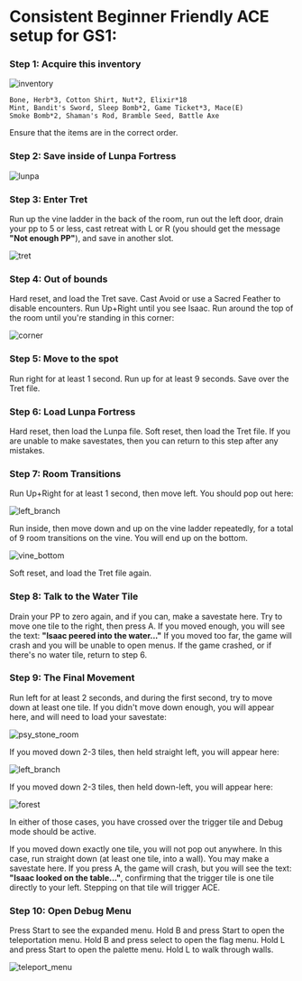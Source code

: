 # Consistent Beginner Friendly ACE setup for GS1:

### Step 1: Acquire this inventory

![inventory](gs1_ace_setup_images/inventory.png)

```
Bone, Herb*3, Cotton Shirt, Nut*2, Elixir*18
Mint, Bandit's Sword, Sleep Bomb*2, Game Ticket*3, Mace(E)
Smoke Bomb*2, Shaman's Rod, Bramble Seed, Battle Axe
```

Ensure that the items are in the correct order.

### Step 2: Save inside of Lunpa Fortress

![lunpa](gs1_ace_setup_images/lunpa.png)

### Step 3: Enter Tret
Run up the vine ladder in the back of the room, run out the left door, drain your pp to 5 or less, cast retreat with L or R (you should get the message **"Not enough PP"**), and save in another slot.

![tret](gs1_ace_setup_images/tret.png)

### Step 4: Out of bounds
Hard reset, and load the Tret save.  Cast Avoid or use a Sacred Feather to disable encounters.  Run Up+Right until you see Isaac.  Run around the top of the room until you're standing in this corner:

![corner](gs1_ace_setup_images/corner.png)

### Step 5: Move to the spot
Run right for at least 1 second.
Run up for at least 9 seconds.
Save over the Tret file.

### Step 6: Load Lunpa Fortress
Hard reset, then load the Lunpa file.
Soft reset, then load the Tret file.
If you are unable to make savestates, then you can return to this step after any mistakes.

### Step 7: Room Transitions
Run Up+Right for at least 1 second, then move left.  You should pop out here:

![left_branch](gs1_ace_setup_images/left_branch.png)

Run inside, then move down and up on the vine ladder repeatedly, for a total of 9 room transitions on the vine.  You will end up on the bottom.

![vine_bottom](gs1_ace_setup_images/vine_bottom.png)

Soft reset, and load the Tret file again.

### Step 8: Talk to the Water Tile
Drain your PP to zero again, and if you can, make a savestate here.
Try to move one tile to the right, then press A.  If you moved enough, you will see the text: **"Isaac peered into the water..."**
If you moved too far, the game will crash and you will be unable to open menus.  If the game crashed, or if there's no water tile, return to step 6.

### Step 9: The Final Movement
Run left for at least 2 seconds, and during the first second, try to move down at least one tile.  If you didn't move down enough, you will appear here, and will need to load your savestate:

![psy_stone_room](gs1_ace_setup_images/psy_stone_room.png)

If you moved down 2-3 tiles, then held straight left, you will appear here:

![left_branch](gs1_ace_setup_images/left_branch.png)

If you moved down 2-3 tiles, then held down-left, you will appear here:

![forest](gs1_ace_setup_images/forest.png)

In either of those cases, you have crossed over the trigger tile and Debug mode should be active.

If you moved down exactly one tile, you will not pop out anywhere.  In this case, run straight down (at least one tile, into a wall).  You may make a savestate here.  If you press A, the game will crash, but you will see the text: **"Isaac looked on the table..."**, confirming that the trigger tile is one tile directly to your left.  Stepping on that tile will trigger ACE.

### Step 10: Open Debug Menu
Press Start to see the expanded menu.  Hold B and press Start to open the teleportation menu.  Hold B and press select to open the flag menu.  Hold L and press Start to open the palette menu.  Hold L to walk through walls.

![teleport_menu](gs1_ace_setup_images/teleport_menu.png)
